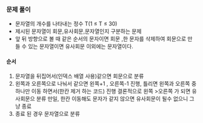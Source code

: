 ### 문제 풀이
- 문자열의 개수를 나타내는 정수 T(1 ≤ T ≤ 30)
- 제시된 문자열이 회문,유사회문,문자열인지 구분하는 문제
- 앞 뒤 방향으로 볼 때 같은 순서의 문자이면 회문 ,한 문자를 삭제하여 회문으로 만들 수 있는 문자열이면 유사회문 이외에는 문자열이다.

#### 순서
1. 문자열을 뒤집어서(인덱스 배열 사용)같으면 회문으로 분류
2. 왼쪽과 오른쪽으로 나눠서 같으면 왼쪽+1 , 오른쪽-1 진행, 틀리면 왼쪽과 오른쪽 중 하나만 이동 하면서(한칸 제거 하는 코드) 진행 결론적으로 왼쪽 >오른쪽 가 되면 유사회문으 분류 만일, 한칸 이동해도 문자가 같지 않으면 유사회문이 될수 없으니 그냥 종료
3. 종료 된 경우 문자열으로 분류

